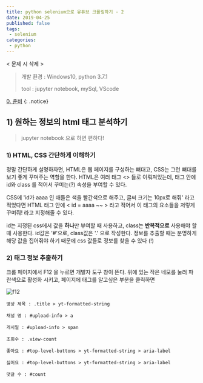 ```yaml
---
title: python selenium으로 유튜브 크롤링하기 - 2
date: 2019-04-25
published: false
tags:
 - selenium
categories:
 - python
---
```






< 문제 시 삭제 >



> 개발 환경 : Windows10, python 3.7.1
>
> tool : jupyter notebook, mySql, VScode





[0. 준비](#) {: .notice}





## 1) 원하는 정보의 html 태그 분석하기



> jupyter notebook 으로 하면 편하다!



### 1) HTML, CSS 간단하게 이해하기

정말 간단하게 설명하자면, HTML은 웹 페이지를 구성하는 뼈대고, CSS는 그런 뼈대를 보기 좋게 꾸며주는 역할을 한다.  HTML은 여러 태그 <> 들로 이뤄져있는데, 태그 안에  id와 class 를 적어서 꾸미는(?) 속성을 부여할 수 있다.

CSS에 'id가 aaaa 인 애들은 색을 빨간색으로 해주고, 글씨 크기는 10px로 해줘' 라고 적었다면 HTML 태그 안에 < id = aaaa ~~ > 라고 적어서 이 태그의 요소들을 저렇게 꾸며줘! 라고 지정해줄 수 있다.

id는 지정된 css에서 값을 **하나**만 부여할 때 사용하고, class는 **반복적으로** 사용해야 할 때 사용한다. id값은 '#'으로, class값은 '.' 으로 작성한다. 정보를 추출할 때는 분명하게 해당 값을 집어줘야 하기 때문에 css 값들로 정보를 찾을 수 있다 (!)





### 2) 태그 정보 추출하기



크롬 페이지에서 F12 을 누르면 개발자 도구 창이 뜬다. 위에 있는 작은 네모를 눌러 파란색으로 활성화 시키고, 페이지에 태그를 알고싶은 부분을 클릭하면 



![f12]({{site.url}}{{site.baseurl}}/assets/images/f12.png)





```
영상 제목 : .title > yt-formatted-string

채널 명 : #upload-info > a

게시일 : #upload-info > span

조회수 : .view-count

좋아요 : #top-level-buttons > yt-formatted-string > aria-label

싫어요 : #top-level-buttons > yt-formatted-string > aria-label

댓글 수 : #count
```


